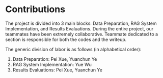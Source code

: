 # Contributions

The project is divided into 3 main blocks: Data Preparation, RAG System Implementation, and Results Evaluations. 
During the entire project, our teammates have been extremely collaborative. 
Teammate dedicated to a section is responsible for both the codes and the writeup. 

The generic division of labor is as follows (in alphabetical order):
1. Data Preparation: Pei Xue, Yuanchun Ye
2. RAG System Implementation: Yue Wu
3. Results Evaluations: Pei Xue, Yuanchun Ye
